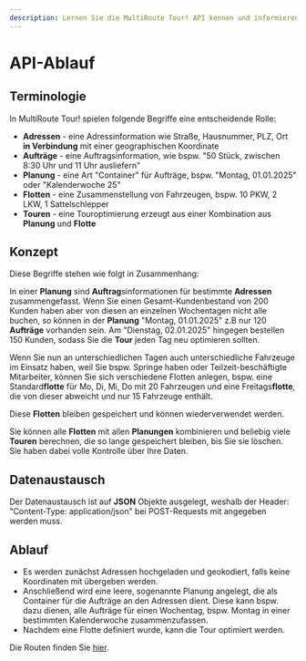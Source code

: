 ```yaml
---
description: Lernen Sie die MultiRoute Tour! API kennen und informieren Sie sich über die Terminologie, die zugrundeliegenden Konzepte und den generellen Ablauf.
---
```


# API-Ablauf

## Terminologie

In MultiRoute Tour! spielen folgende Begriffe eine entscheidende Rolle:

*   **Adressen** - eine Adressinformation wie Straße, Hausnummer, PLZ, Ort **in Verbindung** mit einer geographischen Koordinate
*   **Aufträge** - eine Auftragsinformation, wie bspw. "50 Stück, zwischen 8:30 Uhr und 11 Uhr ausliefern"
*   **Planung** - eine Art "Container" für Aufträge, bspw. "Montag, 01.01.2025" oder "Kalenderwoche 25"
*   **Flotten** - eine Zusammenstellung von Fahrzeugen, bspw. 10 PKW, 2 LKW, 1 Sattelschlepper
*   **Touren** - eine Touroptimierung erzeugt aus einer Kombination aus **Planung** und **Flotte**

## Konzept

Diese Begriffe stehen wie folgt in Zusammenhang:

In einer **Planung** sind **Auftrag**sinformationen für bestimmte **Adressen** zusammengefasst. Wenn Sie einen Gesamt-Kundenbestand von 200 Kunden haben aber von diesen an einzelnen Wochentagen nicht alle buchen, so können in der **Planung** "Montag, 01.01.2025" z.B nur 120 **Aufträge** vorhanden sein. Am "Dienstag, 02.01.2025" hingegen bestellen 150 Kunden, sodass Sie die **Tour** jeden Tag neu optimieren sollten.

Wenn Sie nun an unterschiedlichen Tagen auch unterschiedliche Fahrzeuge im Einsatz haben, weil Sie bspw. Springe haben oder Teilzeit-beschäftigte Mitarbeiter, können Sie sich verschiedene Flotten anlegen, bspw. eine Standard**flotte** für Mo, Di, Mi, Do mit 20 Fahrzeugen und eine Freitags**flotte**, die von dieser abweicht und nur 15 Fahrzeuge enthält.

Diese **Flotten** bleiben gespeichert und können wiederverwendet werden.

Sie können alle **Flotten** mit allen **Planungen** kombinieren und beliebig viele **Touren** berechnen, die so lange gespeichert bleiben, bis Sie sie löschen. Sie haben dabei volle Kontrolle über Ihre Daten.

## Datenaustausch

Der Datenaustausch ist auf **JSON** Objekte ausgelegt, weshalb der Header: "Content-Type: application/json" bei POST-Requests mit angegeben werden muss.

## Ablauf

*   Es werden zunächst Adressen hochgeladen und geokodiert, falls keine Koordinaten mit übergeben werden.
*   Anschließend wird eine leere, sogenannte Planung angelegt, die als Container für die Aufträge an den Adressen dient. Diese kann bspw. dazu dienen, alle Aufträge für einen Wochentag, bspw. Montag in einer bestimmten Kalenderwoche zusammenzufassen.
*   Nachdem eine Flotte definiert wurde, kann die Tour optimiert werden.

Die Routen finden Sie [hier](../routen).
